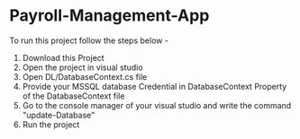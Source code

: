 # Payroll-Management-App
To run this project follow the steps below -

1. Download this Project
2. Open the project in visual studio
3. Open DL/DatabaseContext.cs file
4. Provide your MSSQL database Credential in DatabaseContext Property of the DatabaseContext file
5. Go to the console manager of your visual studio and write the command "update-Database"
6. Run the project
